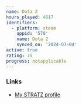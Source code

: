 ```yaml
---
name: Dota 2
hours_played: 4617
identifiers:
  - platform: steam
    appid: '570'
    name: Dota 2
    synced_on: '2024-07-04'
active: true
rating: 75
progress: notapplicable
---
```

### Links

- [My STRATZ profile](https://stratz.com/players/74048532)
